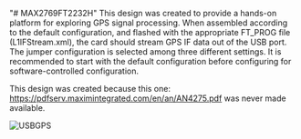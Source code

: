 "# MAX2769FT2232H" 
This design was created to provide a hands-on platform for exploring GPS signal processing. When assembled according to the default configuration, and flashed with the appropriate FT_PROG file (L1IFStream.xml), the card should stream GPS IF data out of the USB port. The jumper configuration is selected among three different settings. It is recommended to start with the default configuration before configuring for software-controlled configuration.

This design was created because this one: https://pdfserv.maximintegrated.com/en/an/AN4275.pdf was never made available.

![USBGPS](https://github.com/WKyleGilbertson/MAX2769FT2232H/assets/17881327/383d1147-0381-4d93-a4c6-8234e5fd78eb)
